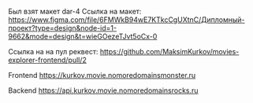 Был взят макет dar-4
Ссылка на макет: https://www.figma.com/file/6FMWkB94wE7KTkcCgUXtnC/Дипломный-проект?type=design&node-id=1-9662&mode=design&t=wieGOezeTJvt5oCx-0

Ссылка на на пул реквест: https://github.com/MaksimKurkov/movies-explorer-frontend/pull/2

Frontend https://kurkov.movie.nomoredomainsmonster.ru

Backend https://api.kurkov.movie.nomoredomainsrocks.ru